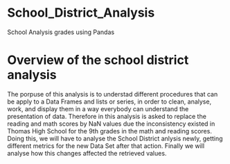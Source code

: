# School_District_Analysis
School Analysis grades using Pandas
# Overview of the school district analysis
  The porpuse of this analysis is to understad different procedures that can be apply to a Data Frames and lists or series, in order to clean, analyse, work, and display them in a way everybody can understand the presentation of data.
Therefore in this analysis is asked to replace the reading and math scores by NaN values due the inconsistency existed in Thomas High School for the 9th grades in the math and reading scores. Doing this, we will have to analyse the School District anlysis newly, getting different metrics for the new Data Set after that action.
Finally we will analyse how this changes affected the retrieved values.

